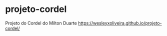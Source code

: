 # projeto-cordel
Projeto do Cordel do Milton Duarte
https://wesleyxoliveira.github.io/projeto-cordel/
